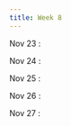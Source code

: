```yaml
---
title: Week 8
---
```

Nov 23
: [](#)

Nov 24
: [](#)

Nov 25
: [](#)

Nov 26
: [](#)

Nov 27
: [](#)


